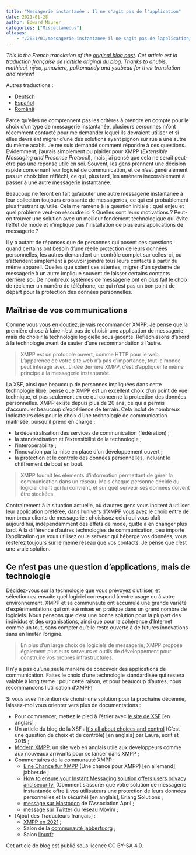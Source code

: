 ```yaml
---
title: "Messagerie instantanée : Il ne s'agit pas de l'application"
date: 2021-01-28
author: Edward Maurer
categories: ["Miscellaneous"]
aliases:
    - "/2021/01/messagerie-instantanee-il-ne-sagit-pas-de-lapplication/"
---
```


_This is the French translation of the [original blog post](https://xmpp.org/2021/01/instant-messaging-its-not-about-the-app/)._
_Cet article est la traduction française de [l'article original du blog](https://xmpp.org/2021/01/instant-messaging-its-not-about-the-app/)._
_Thanks to anubis, mathieui, nÿco, pmaziere, pulkomandy and ysabeau for their translation and review!_

Autres traductions :
- [Deutsch](https://xmpp.org/2021/01/instant-messaging-es-geht-nicht-um-die-app/)
- [Español](https://xmpp.org/2021/01/mensajeria-instantanea-no-se-trata-de-la-aplicacion/)
- [Română](https://xmpp.org/2021/01/mesagerie-instantanee-nu-este-vorba-despre-aplicatie/)

Parce qu’elles ne comprennent pas les critères à prendre en compte pour le choix d’un type de messagerie instantanée, plusieurs 
personnes m’ont récemment contacté pour me demander lequel ils devraient utiliser et si elles devraient migrer d’une des solutions
ayant pignon sur rue à une autre du même acabit. Je me suis demandé comment répondre à ces questions. Évidemment, j’aurais simplement
pu plaider pour XMPP (_Extensible Messaging and Presence Protocol_), mais j’ai pensé que cela ne serait peut-être pas une réponse
utile en soi. Souvent, les gens prennent une décision rapide concernant leur logiciel de communication, et ce n’est généralement pas
un choix bien réfléchi, ce qui, plus tard, les amènera inexorablement à passer à une autre messagerie instantanée.

Beaucoup ne feront en fait qu’ajouter une autre messagerie instantanée à leur collection toujours croissante de messageries, ce qui
est probablement plus frustrant qu’utile. Cela me ramène à la question initiale : quel enjeu et quel problème veut-on résoudre ici ?
Quelles sont leurs motivations ? Peut-on trouver une solution avec un meilleur fondement technologique qui évite l’effet de mode et
n’implique pas l’installation de plusieurs applications de messagerie ?

Il y a autant de réponses que de personnes qui posent ces questions : quand certains ont besoin d’une réelle protection de leurs 
données personnelles, les autres demandent un contrôle complet sur celles-ci, ou s’attendent simplement à pouvoir joindre tous leurs
contacts à partir du même appareil. Quelles que soient ces attentes, migrer d’un système de messagerie à un autre implique souvent de
laisser certains contacts derrière soi. De nombreux systèmes de messagerie ont en plus fait le choix de réclamer un numéro de téléphone,
ce qui n’est pas un bon point de départ pour la protection des données personnelles.

## Maîtrise de vos communications

Comme vous vous en doutiez, je vais recommander XMPP. Je pense que la première chose à faire n’est pas de choisir une application de
messagerie, mais de choisir la technologie logicielle sous-jacente. Réfléchissons d’abord à la technologie avant de sauter d’une
recommandation à l’autre.

> XMPP est un protocole ouvert, comme HTTP pour le web. L’apparence de votre site web n’a pas d’importance, tout le monde peut interagir avec.
L’idée derrière XMPP, c’est d’appliquer le même principe à la messagerie instantanée. 

La XSF, ainsi que beaucoup de personnes impliquées dans cette technologie libre, pense que XMPP est un excellent choix d’un point de vue
technique, et pas seulement en ce qui concerne la protection des données personnelles. XMPP existe depuis plus de 20 ans, ce qui a permis
d’accumuler beaucoup d’expérience de terrain. Cela inclut de nombreux indicateurs clés pour le choix d’une technologie de communication
maitrisée, puisqu’il prend en charge :

* la décentralisation des services de communication (fédération) ;
* la standardisation et l’extensibilité de la technologie ;
* l’interopérabilité ;
* l’innovation par la mise en place d’un développement ouvert ;
* la protection et le contrôle des données personnelles, incluant le chiffrement de bout en bout.

> XMPP fournit les éléments d’information permettant de gérer la communication dans un réseau. Mais chaque personne décide du logiciel
client qui lui convient, et sur quel serveur ses données doivent être stockées.

Contrairement à la situation actuelle, où d’autres gens vous incitent à utiliser leur application préférée, dans l’univers d’XMPP vous
avez le choix entre de nombreux clients de messagerie : choisissez celui qui vous plaît aujourd’hui, indépendamment des effets de mode,
quitte à en changer plus tard. À la différence d’autres technologies de communication, peu importe l’application que vous utilisez ou le
serveur qui héberge vos données, vous resterez toujours sur le même réseau que vos contacts. Je pense que c’est une vraie solution.

## Ce n’est pas une question d’applications, mais de technologie

Décidez-vous sur la technologie que vous prévoyez d’utiliser, et sélectionnez ensuite quel logiciel correspond à votre usage ou à votre
environnement. XMPP et sa communauté ont accumulé une grande variété d’expérimentations qui ont été mises en pratique dans un grand nombre 
de logiciels. Nous pensons que c’est une bonne solution pour la plupart des individus et des organisations, ainsi que pour la cohérence
d’Internet comme un tout, sans compter qu’elle reste ouverte à de futures innovations sans en limiter l’origine.

> En plus d’un large choix de logiciels de messagerie, XMPP propose également plusieurs serveurs et outils de développement pour construire
vos propres infrastructures.

Il n’y a pas qu’une seule manière de concevoir des applications de communication. Faites le choix d’une technologie standardisée qui restera
valable à long terme : pour cette raison, et pour beaucoup d’autres, nous recommandons l’utilisation d’XMPP!

Si vous avez l’intention de choisir une solution pour la prochaine décennie, laissez-moi vous orienter vers plus de documentations :

* Pour commencer, mettez le pied à l’étrier avec [le site de XSF](https://xmpp.org/getting-started/) [en anglais] ;
* Un article du blog de la XSF : [It's all about choices and control](https://xmpp.org/2015/01/its-all-about-choices-and-control/) (C’est une question de choix et de contrôle) [en anglais] par Laura, écrit et 2015 ;
* [Modern XMPP](https://docs.modernxmpp.org/), un site web en anglais utile aux développeurs comme aux nouveaux arrivants pour se lancer dans XMPP ;
* Commentaires de la communauté XMPP :
    * [Eine Chance für XMPP](https://www.jabber.de/eine-chance-fuer-xmpp/) (Une chance pour XMPP) [en allemand], jabber.de ;
    * [How to ensure your Instant Messaging solution offers users privacy and security.](https://www.erlang-solutions.com/blog/how-to-ensure-your-instant-messaging-solution-offers-users-privacy-and-security.html) (Comment s’assurer que votre solution de messagerie instantanée offre à vos utilisateurs une protection de leurs données personnelles et la sécurité) [en anglais], Erlang Solutions ;
    * [message sur Mastodon](https://pouet.april.org/@aprilorg/105520799332659637) de l’Association April ;
    * [message sur Twitter](https://twitter.com/MovimNetwork/status/1351138046029279239) du réseau Movim ;
* [Ajout des Traducteurs français] :
    * [XMPP en 2021](https://linuxfr.org/users/mathieui/journaux/xmpp-en-2021) ;
    * Salon de la [communauté jabberfr.org](https://chat.jabberfr.org/converse.js/jabberfr@chat.jabberfr.org) ;
    * Salon [linuxfr](https://chat.jabberfr.org/converse.js/linuxfr@chat.jabberfr.org).

Cet article de blog est publié sous licence CC BY-SA 4.0.
